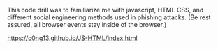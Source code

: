 This code drill was to familiarize me with javascript, HTML CSS, and different social engineering methods used in phishing attacks. 
(Be rest assured, all browser events stay inside of the browser.) 

https://c0ng13.github.io/JS-HTML/index.html
